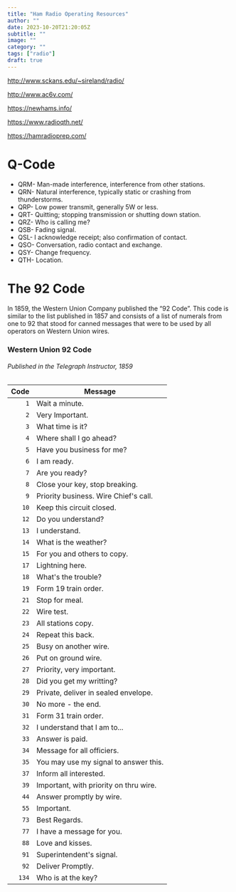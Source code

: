 ```yaml
---
title: "Ham Radio Operating Resources"
author: ""
date: 2023-10-20T21:20:05Z
subtitle: ""
image: ""
category: ""
tags: ["radio"]
draft: true
---
```


<http://www.sckans.edu/~sireland/radio/>

<http://www.ac6v.com/>

<https://newhams.info/>

<https://www.radioqth.net/>

<https://hamradioprep.com/>





# Q-Code

- QRM- Man-made interference, interference from other stations.
- QRN- Natural interference, typically static or crashing from thunderstorms.
- QRP- Low power transmit, generally 5W or less.
- QRT- Quitting; stopping transmission or shutting down station.
- QRZ- Who is calling me?
- QSB- Fading signal.
- QSL- I acknowledge receipt; also confirmation of contact.
- QSO- Conversation, radio contact and exchange.
- QSY- Change frequency.
- QTH- Location.


# The 92 Code
In 1859, the Western Union Company published the “92 Code”. This code is similar to the list published in 1857 and consists of a list of numerals from one to 92 that stood for canned messages that were to be used by all operators on Western Union wires.

### Western Union 92 Code
###### Published in the Telegraph Instructor, 1859

| Code | Message |
|--:|---|
| `1` | Wait a minute. |
| `2` | Very Important. |
| `3` | What time is it? |
| `4` | Where shall I go ahead? |
| `5` | Have you business for me? |
| `6` | I am ready. |
| `7` | Are you ready? |
| `8` | Close your key, stop breaking. |
| `9` | Priority business. Wire Chief's call. |
| `10` | Keep this circuit closed. |
| `12` | Do you understand? |
| `13` | I understand. |
| `14` | What is the weather? |
| `15` | For you and others to copy. |
| `17` | Lightning here. |
| `18` | What's the trouble? |
| `19` | Form 19 train order. |
| `21` | Stop for meal. |
| `22` | Wire test. |
| `23` | All stations copy. |
| `24` | Repeat this back. |
| `25` | Busy on another wire. |
| `26` | Put on ground wire. |
| `27` | Priority, very important. |
| `28` | Did you get my writting? |
| `29` | Private, deliver in sealed envelope. |
| `30` | No more - the end. |
| `31` | Form 31 train order. |
| `32` | I understand that I am to... |
| `33` | Answer is paid. |
| `34` | Message for all officiers. |
| `35` | You may use my signal to answer this. |
| `37` | Inform all interested. |
| `39` | Important, with priority on thru wire. |
| `44` | Answer promptly by wire. |
| `55` | Important. |
| `73` | Best Regards. |
| `77` | I have a message for you. |
| `88` | Love and kisses. |
| `91` | Superintendent's signal. |
| `92` | Deliver Promptly. |
| `134` | Who is at the key? |


